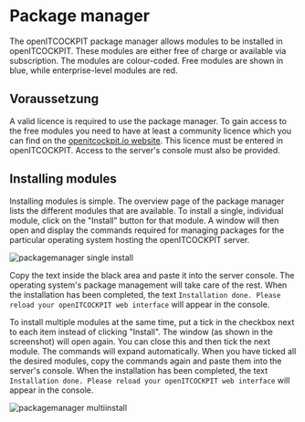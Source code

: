 # Package manager

The openITCOCKPIT package manager allows modules to be installed in openITCOCKPIT. These modules are either free of charge or available via subscription. The modules are colour-coded. Free modules are shown in blue, while enterprise-level modules are red.

## Voraussetzung

A valid licence is required to use the package manager. To gain access to the free modules you need to have at least a community licence which you can find on the [openitcockpit.io website](https://openitcockpit.io/download_server/). This licence must be entered in openITCOCKPIT.
Access to the server's console must also be provided.

## Installing modules

Installing modules is simple. The overview page of the package manager lists the different modules that are available. To install a single, individual module, click on the "Install" button for that module. A window will then open and display the commands required for managing packages for the particular operating system hosting the openITCOCKPIT server.

![packagemanager single install](/images/packagemanager-installpackages.png)

Copy the text inside the black area and paste it into the server console. The operating system's package management will take care of the rest. When the installation has been completed, the text `Installation done. Please reload your openITCOCKPIT web interface` will appear in the console.

To install multiple modules at the same time, put a tick in the checkbox next to each item instead of clicking "Install". The window (as shown in the screenshot) will open again. You can close this and then tick the next module. The commands will expand automatically. When you have ticked all the desired modules, copy the commands again and paste them into the server's console. When the installation has been completed, the text `Installation done. Please reload your openITCOCKPIT web interface` will appear in the console.

![packagemanager multiinstall](/images/packagemanager-installpackagesmulti.png)
